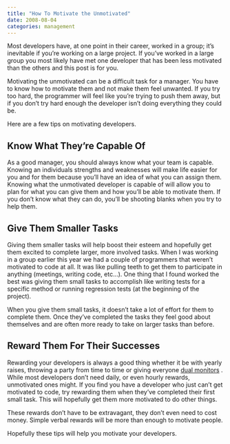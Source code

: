 ```yaml
---
title: "How To Motivate the Unmotivated"
date: 2008-08-04
categories: management
---
```


Most developers have, at one point in their career, worked in a group; it’s inevitable if you’re working on a large project. If you’ve worked in a large group you most likely have met one developer that has been less motivated than the others and this post is for you.

Motivating the unmotivated can be a difficult task for a manager. You have to know how to motivate them and not make them feel unwanted. If you try too hard, the programmer will feel like you’re trying to push them away, but if you don’t try hard enough the developer isn’t doing everything they could be.

Here are a few tips on motivating developers.

## Know What They’re Capable Of
As a good manager, you should always know what your team is capable. Knowing an individuals strengths and weaknesses will make life easier for you and for them because you’ll have an idea of what you can assign them.
Knowing what the unmotivated developer is capable of will allow you to plan for what you can give them and how you’ll be able to motivate them. If you don’t know what they can do, you’ll be shooting blanks when you try to help them.

## Give Them Smaller Tasks
Giving them smaller tasks will help boost their esteem and hopefully get them excited to complete larger, more involved tasks. When I was working in a group earlier this year we had a couple of programmers that weren’t motivated to code at all. It was like pulling teeth to get them to participate in anything (meetings, writing code, etc…). One thing that I found worked the best was giving them small tasks to accomplish like writing tests for a specific method or running regression tests (at the beginning of the project).

When you give them small tasks, it doesn’t take a lot of effort for them to complete them. Once they’ve completed the tasks they feel good about themselves and are often more ready to take on larger tasks than before.

## Reward Them For Their Successes
Rewarding your developers is always a good thing whether it be with yearly raises, throwing a party from time to time or giving everyone  [dual monitors](https://web.archive.org/web/20080911230852/http://devjargon.com/development/11-tips-to-make-you-more-efficient/) . While most developers don’t need daily, or even hourly rewards, unmotivated ones might. If you find you have a developer who just can’t get motivated to code, try rewarding them when they’ve completed their first small task. This will hopefully get them more motivated to do other things.

These rewards don’t have to be extravagant, they don’t even need to cost money. Simple verbal rewards will be more than enough to motivate people.

Hopefully these tips will help you motivate your developers.

